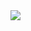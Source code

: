 <a href="https://discordapp.com/users/147691370415521792/">
  <img src="https://discord.c99.nl/widget/theme-4/147691370415521792.png" />
</a>
